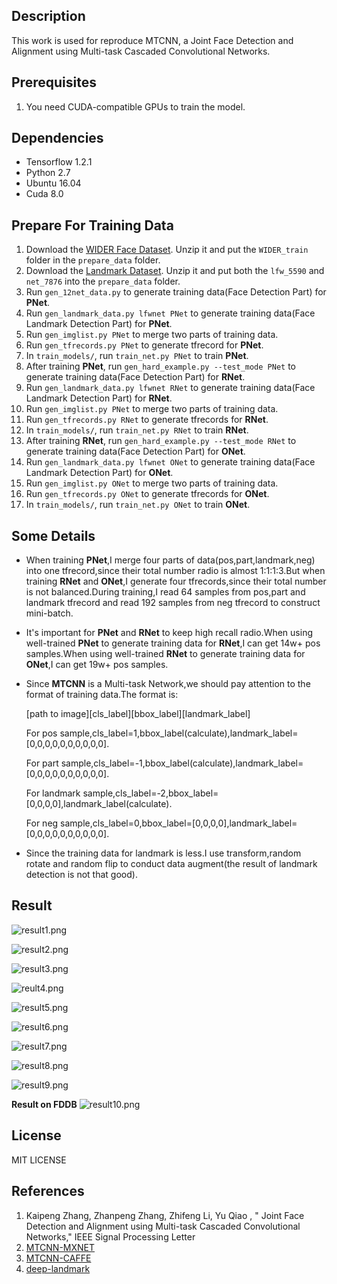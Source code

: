 ## Description
This work is used for reproduce MTCNN, a Joint Face Detection and Alignment using Multi-task Cascaded Convolutional Networks.

## Prerequisites
1. You need CUDA-compatible GPUs to train the model.

## Dependencies
* Tensorflow 1.2.1
* Python 2.7
* Ubuntu 16.04
* Cuda 8.0

## Prepare For Training Data
1. Download the [WIDER Face Dataset](http://mmlab.ie.cuhk.edu.hk/projects/WIDERFace/). Unzip it and put the `WIDER_train` folder in the `prepare_data` folder.
2. Download the [Landmark Dataset](http://mmlab.ie.cuhk.edu.hk/archive/CNN_FacePoint.htm). Unzip it and put both the `lfw_5590` and `net_7876` into the `prepare_data` folder.
3. Run `gen_12net_data.py` to generate training data(Face Detection Part) for **PNet**.
4. Run `gen_landmark_data.py lfwnet PNet` to generate training data(Face Landmark Detection Part) for **PNet**.
5. Run `gen_imglist.py PNet` to merge two parts of training data.
6. Run `gen_tfrecords.py PNet` to generate tfrecord for **PNet**.
7. In `train_models/`, run `train_net.py PNet` to train **PNet**.
8. After training **PNet**, run `gen_hard_example.py --test_mode PNet` to generate training data(Face Detection Part) for **RNet**.
9. Run `gen_landmark_data.py lfwnet RNet` to generate training data(Face Landmark Detection Part) for **RNet**.
10. Run `gen_imglist.py PNet` to merge two parts of training data.
11. Run `gen_tfrecords.py RNet` to generate tfrecords for **RNet**.
12. In `train_models/`, run `train_net.py RNet` to train **RNet**.
13. After training **RNet**, run `gen_hard_example.py --test_mode RNet` to generate training data(Face Detection Part) for **ONet**.
14. Run `gen_landmark_data.py lfwnet ONet` to generate training data(Face Landmark Detection Part) for **ONet**.
15. Run `gen_imglist.py ONet` to merge two parts of training data.
16. Run `gen_tfrecords.py ONet` to generate tfrecords for **ONet**.
17. In `train_models/`, run `train_net.py ONet` to train **ONet**.

## Some Details
* When training **PNet**,I merge four parts of data(pos,part,landmark,neg) into one tfrecord,since their total number radio is almost 1:1:1:3.But when training **RNet** and **ONet**,I generate four tfrecords,since their total number is not balanced.During training,I read 64 samples from pos,part and landmark tfrecord and read 192 samples from neg tfrecord to construct mini-batch.
* It's important for **PNet** and **RNet** to keep high recall radio.When using well-trained **PNet** to generate training data for **RNet**,I can get 14w+ pos samples.When using well-trained **RNet** to generate training data for **ONet**,I can get 19w+ pos samples.
* Since **MTCNN** is a Multi-task Network,we should pay attention to the format of training data.The format is:
 
  [path to image][cls_label][bbox_label][landmark_label]
  
  For pos sample,cls_label=1,bbox_label(calculate),landmark_label=[0,0,0,0,0,0,0,0,0,0].

  For part sample,cls_label=-1,bbox_label(calculate),landmark_label=[0,0,0,0,0,0,0,0,0,0].
  
  For landmark sample,cls_label=-2,bbox_label=[0,0,0,0],landmark_label(calculate).  
  
  For neg sample,cls_label=0,bbox_label=[0,0,0,0],landmark_label=[0,0,0,0,0,0,0,0,0,0].  

* Since the training data for landmark is less.I use transform,random rotate and random flip to conduct data augment(the result of landmark detection is not that good).

## Result

![result1.png](https://i.loli.net/2017/08/30/59a6b65b3f5e1.png)

![result2.png](https://i.loli.net/2017/08/30/59a6b6b4efcb1.png)

![result3.png](https://i.loli.net/2017/08/30/59a6b6f7c144d.png)

![reult4.png](https://i.loli.net/2017/08/30/59a6b72b38b09.png)

![result5.png](https://i.loli.net/2017/08/30/59a6b76445344.png)

![result6.png](https://i.loli.net/2017/08/30/59a6b79d5b9c7.png)

![result7.png](https://i.loli.net/2017/08/30/59a6b7d82b97c.png)

![result8.png](https://i.loli.net/2017/08/30/59a6b7ffad3e2.png)

![result9.png](https://i.loli.net/2017/08/30/59a6b843db715.png)

**Result on FDDB**
![result10.png](https://i.loli.net/2017/08/30/59a6b875f1792.png)

## License
MIT LICENSE

## References
1. Kaipeng Zhang, Zhanpeng Zhang, Zhifeng Li, Yu Qiao , " Joint Face Detection and Alignment using Multi-task Cascaded Convolutional Networks," IEEE Signal Processing Letter
2. [MTCNN-MXNET](https://github.com/Seanlinx/mtcnn)
3. [MTCNN-CAFFE](https://github.com/CongWeilin/mtcnn-caffe)
4. [deep-landmark](https://github.com/luoyetx/deep-landmark)
